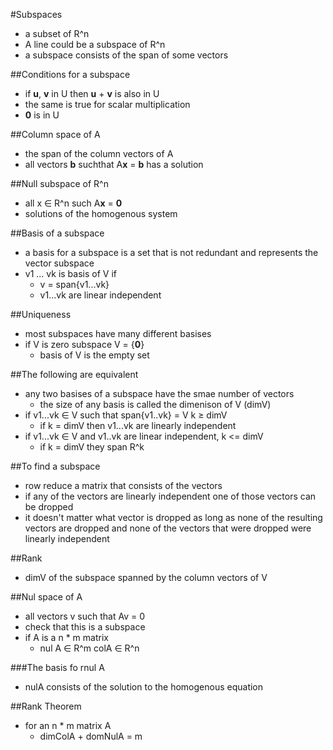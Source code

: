 #Subspaces
+ a subset of R^n
+ A line could be a subspace of R^n
+ a subspace consists of the span of some vectors

##Conditions for a subspace
+ if **u**, **v** in U then **u** + **v** is also in U
+ the same is true for scalar multiplication
+ **0** is in U

##Column space of A
+ the span of the column vectors of A
+ all vectors **b** suchthat A**x** = **b** has a solution

##Null subspace of R^n
+ all x ∈ R^n such A**x** = **0**
+ solutions of the homogenous system

##Basis of a subspace
+ a basis for a subspace is a set that is not redundant and represents the vector subspace
+ v1 ... vk is basis of V if 
    + v = span{v1...vk}
    + v1...vk are linear independent

##Uniqueness
+ most subspaces have many different basises
+ if V is zero subspace V = {**0**}
    + basis of V is the empty set

##The following are equivalent
+ any two basises of a subspace have the smae number of vectors
    + the size of any basis is called the dimenison of V (dimV)
+ if v1...vk ∈ V such that span{v1..vk} = V k ≥ dimV
    + if k = dimV then v1...vk are linearly independent
+ if v1...vk ∈ V and v1..vk are linear independent, k &lt;= dimV
    + if k = dimV they span R^k

##To find a subspace
+ row reduce a matrix that consists of the vectors
+ if any of the vectors are linearly independent one of those vectors can be dropped
+ it doesn't matter what vector is dropped as long as none of the resulting vectors are dropped and none of the vectors that were dropped were linearly independent

##Rank
+ dimV of the subspace spanned by the column vectors of V

##Nul space of A
+ all vectors v such that Av = 0
+ check that this is a subspace
+ if A is a n * m matrix
    + nul A ∈ R^m colA ∈ R^n

###The basis fo rnul A
+ nulA consists of the solution to the homogenous equation

##Rank Theorem
+ for an n * m matrix A
    + dimColA + domNulA = m
